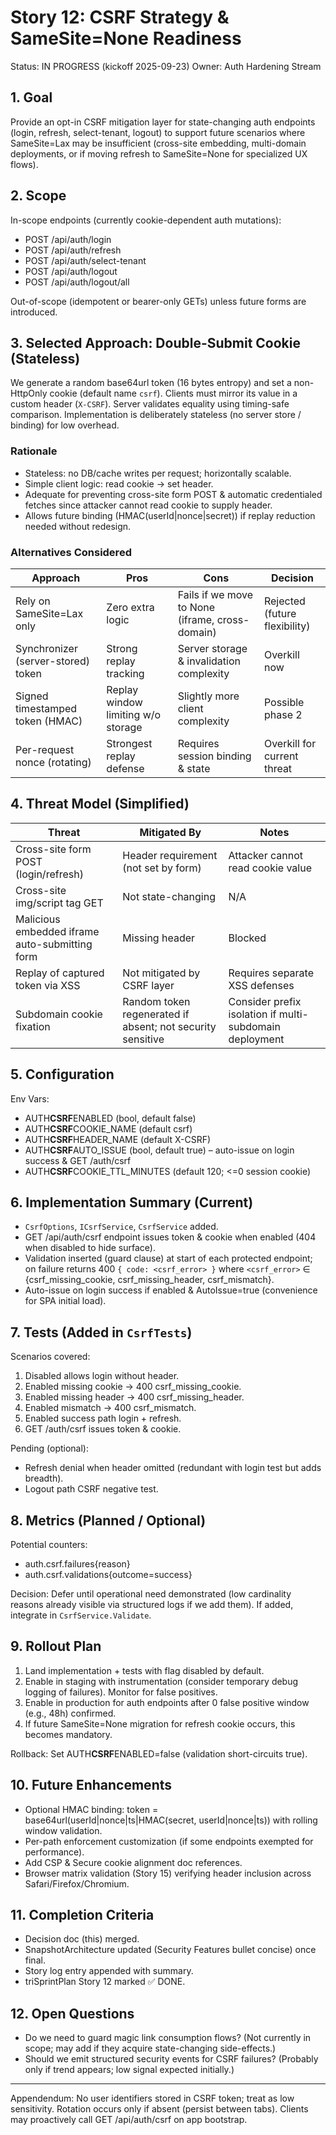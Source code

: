 # Story 12: CSRF Strategy & SameSite=None Readiness

Status: IN PROGRESS (kickoff 2025-09-23)
Owner: Auth Hardening Stream

## 1. Goal

Provide an opt-in CSRF mitigation layer for state-changing auth endpoints (login, refresh, select-tenant, logout) to support future scenarios where SameSite=Lax may be insufficient (cross-site embedding, multi-domain deployments, or if moving refresh to SameSite=None for specialized UX flows).

## 2. Scope

In-scope endpoints (currently cookie-dependent auth mutations):

- POST /api/auth/login
- POST /api/auth/refresh
- POST /api/auth/select-tenant
- POST /api/auth/logout
- POST /api/auth/logout/all

Out-of-scope (idempotent or bearer-only GETs) unless future forms are introduced.

## 3. Selected Approach: Double-Submit Cookie (Stateless)

We generate a random base64url token (16 bytes entropy) and set a non-HttpOnly cookie (default name `csrf`). Clients must mirror its value in a custom header (`X-CSRF`). Server validates equality using timing-safe comparison. Implementation is deliberately stateless (no server store / binding) for low overhead.

### Rationale

- Stateless: no DB/cache writes per request; horizontally scalable.
- Simple client logic: read cookie → set header.
- Adequate for preventing cross-site form POST & automatic credentialed fetches since attacker cannot read cookie to supply header.
- Allows future binding (HMAC(userId|nonce|secret)) if replay reduction needed without redesign.

### Alternatives Considered

| Approach                           | Pros                               | Cons                                            | Decision                      |
| ---------------------------------- | ---------------------------------- | ----------------------------------------------- | ----------------------------- |
| Rely on SameSite=Lax only          | Zero extra logic                   | Fails if we move to None (iframe, cross-domain) | Rejected (future flexibility) |
| Synchronizer (server-stored) token | Strong replay tracking             | Server storage & invalidation complexity        | Overkill now                  |
| Signed timestamped token (HMAC)    | Replay window limiting w/o storage | Slightly more client complexity                 | Possible phase 2              |
| Per-request nonce (rotating)       | Strongest replay defense           | Requires session binding & state                | Overkill for current threat   |

## 4. Threat Model (Simplified)

| Threat                                         | Mitigated By                                               | Notes                                                   |
| ---------------------------------------------- | ---------------------------------------------------------- | ------------------------------------------------------- |
| Cross-site form POST (login/refresh)           | Header requirement (not set by form)                       | Attacker cannot read cookie value                       |
| Cross-site img/script tag GET                  | Not state-changing                                         | N/A                                                     |
| Malicious embedded iframe auto-submitting form | Missing header                                             | Blocked                                                 |
| Replay of captured token via XSS               | Not mitigated by CSRF layer                                | Requires separate XSS defenses                          |
| Subdomain cookie fixation                      | Random token regenerated if absent; not security sensitive | Consider prefix isolation if multi-subdomain deployment |

## 5. Configuration

Env Vars:

- AUTH**CSRF**ENABLED (bool, default false)
- AUTH**CSRF**COOKIE_NAME (default csrf)
- AUTH**CSRF**HEADER_NAME (default X-CSRF)
- AUTH**CSRF**AUTO_ISSUE (bool, default true) – auto-issue on login success & GET /auth/csrf
- AUTH**CSRF**COOKIE_TTL_MINUTES (default 120; <=0 session cookie)

## 6. Implementation Summary (Current)

- `CsrfOptions`, `ICsrfService`, `CsrfService` added.
- GET /api/auth/csrf endpoint issues token & cookie when enabled (404 when disabled to hide surface).
- Validation inserted (guard clause) at start of each protected endpoint; on failure returns 400 `{ code: <csrf_error> }` where `<csrf_error>` ∈ {csrf_missing_cookie, csrf_missing_header, csrf_mismatch}.
- Auto-issue on login success if enabled & AutoIssue=true (convenience for SPA initial load).

## 7. Tests (Added in `CsrfTests`)

Scenarios covered:

1. Disabled allows login without header.
2. Enabled missing cookie -> 400 csrf_missing_cookie.
3. Enabled missing header -> 400 csrf_missing_header.
4. Enabled mismatch -> 400 csrf_mismatch.
5. Enabled success path login + refresh.
6. GET /auth/csrf issues token & cookie.

Pending (optional):

- Refresh denial when header omitted (redundant with login test but adds breadth).
- Logout path CSRF negative test.

## 8. Metrics (Planned / Optional)

Potential counters:

- auth.csrf.failures{reason}
- auth.csrf.validations{outcome=success}

Decision: Defer until operational need demonstrated (low cardinality reasons already visible via structured logs if we add them). If added, integrate in `CsrfService.Validate`.

## 9. Rollout Plan

1. Land implementation + tests with flag disabled by default.
2. Enable in staging with instrumentation (consider temporary debug logging of failures). Monitor for false positives.
3. Enable in production for auth endpoints after 0 false positive window (e.g., 48h) confirmed.
4. If future SameSite=None migration for refresh cookie occurs, this becomes mandatory.

Rollback: Set AUTH**CSRF**ENABLED=false (validation short-circuits true).

## 10. Future Enhancements

- Optional HMAC binding: token = base64url(userId|nonce|ts|HMAC(secret, userId|nonce|ts)) with rolling window validation.
- Per-path enforcement customization (if some endpoints exempted for performance).
- Add CSP & Secure cookie alignment doc references.
- Browser matrix validation (Story 15) verifying header inclusion across Safari/Firefox/Chromium.

## 11. Completion Criteria

- Decision doc (this) merged.
- SnapshotArchitecture updated (Security Features bullet concise) once final.
- Story log entry appended with summary.
- triSprintPlan Story 12 marked ✅ DONE.

## 12. Open Questions

- Do we need to guard magic link consumption flows? (Not currently in scope; may add if they acquire state-changing side-effects.)
- Should we emit structured security events for CSRF failures? (Probably only if trend appears; low signal expected initially.)

---

Appendendum: No user identifiers stored in CSRF token; treat as low sensitivity. Rotation occurs only if absent (persist between tabs). Clients may proactively call GET /api/auth/csrf on app bootstrap.
